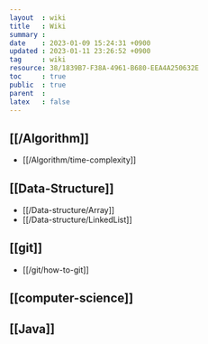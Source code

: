 ```yaml
---
layout  : wiki
title   : Wiki
summary : 
date    : 2023-01-09 15:24:31 +0900
updated : 2023-01-11 23:26:52 +0900
tag     : wiki
resource: 38/1839B7-F38A-4961-B680-EEA4A250632E
toc     : true
public  : true
parent  : 
latex   : false
---
```


## [[/Algorithm]]
* [[/Algorithm/time-complexity]]

## [[Data-Structure]]
* [[/Data-structure/Array]]
* [[/Data-structure/LinkedList]]

## [[git]]
* [[/git/how-to-git]]

## [[computer-science]]

## [[Java]]

